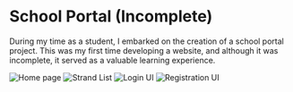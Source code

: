 # School Portal (Incomplete)
 During my time as a student, I embarked on the creation of a school portal project. This was my first time developing a website, and although it was incomplete, it served as a valuable learning experience.
 
 
![Home page](https://github.com/tojinomoto/School-Portal--Incomplete-/assets/94716219/ff915610-b38d-46e2-9c77-5e80f51a1f06)
![Strand List](https://github.com/tojinomoto/School-Portal--Incomplete-/assets/94716219/bbd08473-e211-4620-a4ae-d9e4df29e752)
![Login UI](https://github.com/tojinomoto/School-Portal--Incomplete-/assets/94716219/811c38e9-2dfc-4b1c-b2e4-b9d65df4312d)
![Registration UI](https://github.com/tojinomoto/School-Portal--Incomplete-/assets/94716219/1e82cd4a-47eb-47c6-8d5f-a7d53555cd14)
